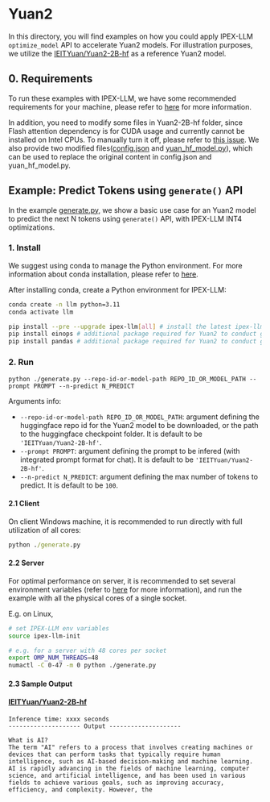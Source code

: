 # Yuan2
In this directory, you will find examples on how you could apply IPEX-LLM `optimize_model` API to accelerate Yuan2 models. For illustration purposes, we utilize the [IEITYuan/Yuan2-2B-hf](https://huggingface.co/IEITYuan/Yuan2-2B-hf) as a reference Yuan2 model.

## 0. Requirements
To run these examples with IPEX-LLM, we have some recommended requirements for your machine, please refer to [here](../README.md#recommended-requirements) for more information.

In addition, you need to modify some files in Yuan2-2B-hf folder, since Flash attention dependency is for CUDA usage and currently cannot be installed on Intel CPUs. To manually turn it off, please refer to [this issue](https://github.com/IEIT-Yuan/Yuan-2.0/issues/92). We also provide two modified files([config.json](yuan2-2B-instruct/config.json) and [yuan_hf_model.py](yuan2-2B-instruct/yuan_hf_model.py)), which can be used to replace the original content in config.json and yuan_hf_model.py.

## Example: Predict Tokens using `generate()` API
In the example [generate.py](./generate.py), we show a basic use case for an Yuan2 model to predict the next N tokens using `generate()` API, with IPEX-LLM INT4 optimizations.
### 1. Install
We suggest using conda to manage the Python environment. For more information about conda installation, please refer to [here](https://docs.conda.io/en/latest/miniconda.html#).

After installing conda, create a Python environment for IPEX-LLM:
```bash
conda create -n llm python=3.11
conda activate llm

pip install --pre --upgrade ipex-llm[all] # install the latest ipex-llm nightly build with 'all' option
pip install einops # additional package required for Yuan2 to conduct generation
pip install pandas # additional package required for Yuan2 to conduct generation
```

### 2. Run
```
python ./generate.py --repo-id-or-model-path REPO_ID_OR_MODEL_PATH --prompt PROMPT --n-predict N_PREDICT
```

Arguments info:
- `--repo-id-or-model-path REPO_ID_OR_MODEL_PATH`: argument defining the huggingface repo id for the Yuan2 model to be downloaded, or the path to the huggingface checkpoint folder. It is default to be `'IEITYuan/Yuan2-2B-hf'`.
- `--prompt PROMPT`: argument defining the prompt to be infered (with integrated prompt format for chat). It is default to be `'IEITYuan/Yuan2-2B-hf'`.
- `--n-predict N_PREDICT`: argument defining the max number of tokens to predict. It is default to be `100`.

#### 2.1 Client
On client Windows machine, it is recommended to run directly with full utilization of all cores:
```cmd
python ./generate.py
```

#### 2.2 Server
For optimal performance on server, it is recommended to set several environment variables (refer to [here](../README.md#best-known-configuration-on-linux) for more information), and run the example with all the physical cores of a single socket.

E.g. on Linux,
```bash
# set IPEX-LLM env variables
source ipex-llm-init

# e.g. for a server with 48 cores per socket
export OMP_NUM_THREADS=48
numactl -C 0-47 -m 0 python ./generate.py
```

#### 2.3 Sample Output
#### [IEITYuan/Yuan2-2B-hf](https://huggingface.co/IEITYuan/Yuan2-2B-hf)
```log
Inference time: xxxx seconds
-------------------- Output --------------------
 
What is AI?
The term "AI" refers to a process that involves creating machines or devices that can perform tasks that typically require human intelligence, such as AI-based decision-making and machine learning. AI is rapidly advancing in the fields of machine learning, computer science, and artificial intelligence, and has been used in various fields to achieve various goals, such as improving accuracy, efficiency, and complexity. However, the
```